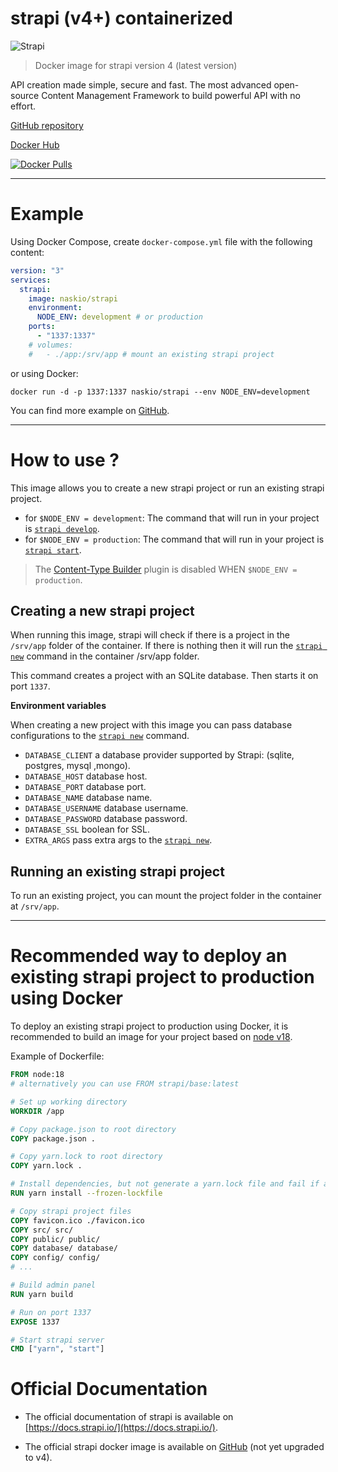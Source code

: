 # strapi (v4+) containerized

![Strapi](https://github.com/naskio/docker-strapi/blob/main/assets/PNG.logo.purple.dark.png?raw=true)

> Docker image for strapi version 4 (latest version)

API creation made simple, secure and fast. The most advanced open-source Content Management Framework to build powerful
API with no effort.

[GitHub repository](https://github.com/naskio/docker-strapi)

[Docker Hub](https://hub.docker.com/r/naskio/strapi)

[![Docker Pulls](https://img.shields.io/docker/pulls/naskio/strapi.svg?style=for-the-badge)](https://hub.docker.com/r/naskio/strapi)

---

# Example

Using Docker Compose, create `docker-compose.yml` file with the following content:

```yaml
version: "3"
services:
  strapi:
    image: naskio/strapi
    environment:
      NODE_ENV: development # or production
    ports:
      - "1337:1337"
    # volumes:
    #   - ./app:/srv/app # mount an existing strapi project
```

or using Docker:

```shell
docker run -d -p 1337:1337 naskio/strapi --env NODE_ENV=development
```

You can find more example on [GitHub](https://github.com/naskio/docker-strapi/tree/main/examples).

---

# How to use ?

This image allows you to create a new strapi project or run an existing strapi project.

- for `$NODE_ENV = development`: The command that will run in your project
  is [`strapi develop`](https://docs.strapi.io/developer-docs/latest/developer-resources/cli/CLI.html#strapi-develop).
- for `$NODE_ENV = production`: The command that will run in your project
  is [`strapi start`](https://docs.strapi.io/developer-docs/latest/developer-resources/cli/CLI.html#strapi-start).

> The [Content-Type Builder](https://strapi.io/features/content-types-builder) plugin is disabled WHEN `$NODE_ENV = production`.

## Creating a new strapi project

When running this image, strapi will check if there is a project in the `/srv/app` folder of the container. If there is
nothing then it will run
the [`strapi new`](https://docs.strapi.io/developer-docs/latest/developer-resources/cli/CLI.html#strapi-new)
command in the container /srv/app folder.

This command creates a project with an SQLite database. Then starts it on port `1337`.

**Environment variables**

When creating a new project with this image you can pass database configurations to
the [`strapi new`](https://strapi.io/documentation/developer-docs/latest/developer-resources/cli/CLI.html#strapi-new)
command.

- `DATABASE_CLIENT` a database provider supported by Strapi: (sqlite, postgres, mysql ,mongo).
- `DATABASE_HOST` database host.
- `DATABASE_PORT` database port.
- `DATABASE_NAME` database name.
- `DATABASE_USERNAME` database username.
- `DATABASE_PASSWORD` database password.
- `DATABASE_SSL` boolean for SSL.
- `EXTRA_ARGS` pass extra args to
  the [`strapi new`](https://strapi.io/documentation/developer-docs/latest/developer-resources/cli/CLI.html#strapi-new).

## Running an existing strapi project

To run an existing project, you can mount the project folder in the container at `/srv/app`.

---

# Recommended way to deploy an existing strapi project to production using Docker

To deploy an existing strapi project to production using Docker, it is recommended to build an image for your project
based on [node v18](https://hub.docker.com/_/node).

Example of Dockerfile:

```dockerfile
FROM node:18
# alternatively you can use FROM strapi/base:latest

# Set up working directory
WORKDIR /app

# Copy package.json to root directory
COPY package.json .

# Copy yarn.lock to root directory
COPY yarn.lock .

# Install dependencies, but not generate a yarn.lock file and fail if an update is needed
RUN yarn install --frozen-lockfile

# Copy strapi project files
COPY favicon.ico ./favicon.ico
COPY src/ src/
COPY public/ public/
COPY database/ database/
COPY config/ config/
# ...

# Build admin panel
RUN yarn build

# Run on port 1337
EXPOSE 1337

# Start strapi server
CMD ["yarn", "start"]
```

# Official Documentation

- The official documentation of strapi is available on [https://docs.strapi.io/](https://docs.strapi.io/).

- The official strapi docker image is available on [GitHub](https://github.com/strapi/strapi-docker) (not yet upgraded
  to v4).
